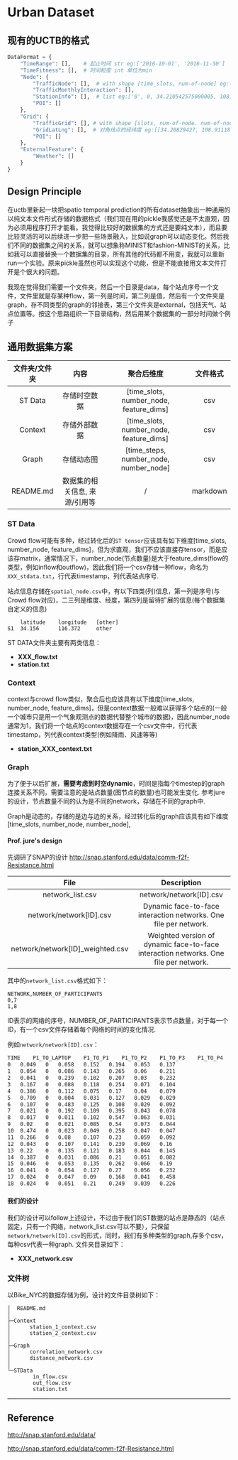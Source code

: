 # Urban Dataset

## 现有的UCTB的格式

```python
DataFormat = {
    "TimeRange": [],    # 起止时间 str eg:['2016-10-01', '2016-11-30']
    "TimeFitness": [],  # 时间粒度 int 单位为min
    "Node": {
        "TrafficNode": [],  # with shape [time_slots, num-of-node] eg:(1440,256) 
        "TrafficMonthlyInteraction": [],
        "StationInfo": [],  # list eg:['0', 0, 34.210542575000005, 108.91390095, 'grid_0']
        "POI": []
    },
    "Grid": {
        "TrafficGrid": [], # with shape [slots, num-of-node. num-of-node] eg:(120, 256, 256)
        "GridLatLng": [],  # 对角线点的经纬度 eg:[[34.20829427, 108.91118]]
        "POI": []
    },
    "ExternalFeature": {
        "Weather": []
    }
}
```

## Design Principle

在uctb里新起一块把spatio temporal prediction的所有dataset抽象出一种通用的以纯文本文件形式存储的数据格式（我们现在用的pickle我感觉还是不太直观，因为必须用程序打开才能看。我觉得比较好的数据集的方式还是要纯文本），而且要比较灵活的可以后续进一步把一些场景融入，比如说graph可以动态变化。然后我们不同的数据集之间的关系，就可以想象称MINIST和fashion-MINIST的关系，比如我可以直接替换一个数据集的目录，所有其他的代码都不用变，我就可以重新run一个实验。原来pickle虽然也可以实现这个功能，但是不能直接用文本文件打开是个很大的问题。

我现在觉得我们需要一个文件夹，然后一个目录是data，每个站点序号一个文件，文件里就是存某种flow，第一列是时间，第二列是值，然后有一个文件夹是graph，存不同类型的graph的邻接表，第三个文件夹是external，包括天气、站点位置等。按这个思路组织一下目录结构，然后用某个数据集的一部分时间做个例子

## 通用数据集方案

| 文件夹/文件夹 |           **内容**            |             **聚合后维度**              | 文件格式 |
| :-----------: | :---------------------------: | :-------------------------------------: | :------: |
|    ST Data    |         存储时空数据          | [time_slots, number_node, feature_dims] |   csv    |
|    Context    |         存储外部数据          | [time_slots, number_node, feature_dims] |   csv    |
|     Graph     |          存储动态图           | [time_steps, number_node, number_node]  |   csv    |
|   README.md   | 数据集的相关信息, 来源/引用等 |                    /                    | markdown |

### ST Data

Crowd flow可能有多种，经过转化后的`ST tensor`应该具有如下维度[time_slots, number_node, feature_dims]，但为求直观，我们不应该直接存tensor，而是应该存matrix，通常情况下，number_node(节点数量)是大于feature_dims(flow的类型，例如inflow和outflow)，因此我们将一个csv存储一种flow，命名为`XXX_stdata.txt`，行代表timestamp，列代表站点序号.

站点信息存储在`spatial_node.csv`中，有以下四类(列)信息，第一列是序号(与Crowd flow对应)，二三列是维度、经度，第四列是留待扩展的信息(每个数据集自定义的信息)

```
	latitude	longitude	[other]
S1	34.156		116.372		other
```

ST DATA文件夹主要有两类信息：

* **XXX_flow.txt**
* **station.txt**

### Context

context与crowd flow类似，聚合后也应该具有以下维度[time_slots, number_node, feature_dims]，但是context数据一般难以获得多个站点的(一般一个城市只是用一个气象观测点的数据代替整个城市的数据)，因此number_node通常为1，我们将一个站点的context数据存在一个csv文件中，行代表timestamp，列代表context类型(例如降雨、风速等等)

* **station_XXX_context.txt**

### Graph

为了便于以后扩展，**需要考虑到时空dynamic**，时间是指每个timestep的graph连接关系不同，需要注意的是站点数量(图节点的数量)也可能发生变化. 参考jure的设计，节点数量不同的认为是不同的network，存储在不同的graph中.

Graph是动态的，存储的是边与边的关系，经过转化后的graph应该具有如下维度[time_slots, number_node, number_node],

#### Prof. jure's design

先调研了SNAP的设计 http://snap.stanford.edu/data/comm-f2f-Resistance.html

|             **File**             |                       **Description**                        |
| :------------------------------: | :----------------------------------------------------------: |
|         network_list.csv         |                   network/network[ID].csv                    |
|     network/network[ID].csv      | Dynamic face-to-face interaction networks. One file per network. |
| network/network[ID]_weighted.csv | Weighted version of dynamic face-to-face interaction networks. One file per network. |

其中的`network_list.csv`格式如下：

```
NETWORK,NUMBER_OF_PARTICIPANTS
0,7
1,8
```

ID表示的网络的序号，NUMBER_OF_PARTICIPANTS表示节点数量，对于每一个ID，有一个csv文件存储着每个网络的时间的变化情况. 

例如`network/network[ID].csv`：

```bash
TIME	P1_TO_LAPTOP	P1_TO_P1	P1_TO_P2	P1_TO_P3	P1_TO_P4	P1_TO_P5	P1_TO_P6
0	0.049	0	0.058	0.152	0.194	0.053	0.137
1	0.054	0	0.086	0.143	0.265	0.06	0.211
2	0.041	0	0.239	0.102	0.207	0.03	0.232
3	0.167	0	0.088	0.118	0.254	0.071	0.104
4	0.386	0	0.112	0.075	0.17	0.04	0.079
5	0.709	0	0.004	0.031	0.127	0.029	0.029
6	0.107	0	0.483	0.125	0.108	0.029	0.092
7	0.021	0	0.192	0.109	0.395	0.043	0.078
8	0.017	0	0.011	0.102	0.547	0.063	0.031
9	0.02	0	0.021	0.085	0.54	0.073	0.044
10	0.474	0	0.023	0.049	0.258	0.047	0.047
11	0.266	0	0.08	0.107	0.23	0.059	0.092
12	0.043	0	0.107	0.141	0.239	0.069	0.16
13	0.22	0	0.135	0.121	0.183	0.044	0.145
14	0.387	0	0.031	0.086	0.21	0.051	0.082
15	0.046	0	0.053	0.135	0.262	0.066	0.19
16	0.041	0	0.054	0.127	0.27	0.056	0.232
17	0.024	0	0.047	0.09	0.168	0.041	0.458
18	0.024	0	0.051	0.21	0.249	0.039	0.226
```

#### 我们的设计

我们的设计可以follow上述设计，不过由于我们的ST数据的站点是静态的（站点固定，只有一个网络，network_list.csv可以不要），只保留`network/network[ID].csv`的形式，同时，我们有多种类型的graph,存多个csv，每种csv代表一种graph. 文件夹目录如下：

* **XXX_network.csv**

### 文件树

以Bike_NYC的数据存储为例，设计的文件目录树如下：

```
│  README.md
│
├─Context
│      station_1_context.csv
│      station_2_context.csv
│
├─Graph
│      correlation_network.csv
│      distance_network.csv
│
└─STData
        in_flow.csv
        out_flow.csv
        station.txt
```



------

## Reference

http://snap.stanford.edu/data/

http://snap.stanford.edu/data/comm-f2f-Resistance.html

